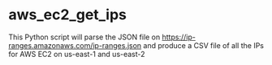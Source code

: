 # aws_ec2_get_ips

This Python script will parse the JSON file on https://ip-ranges.amazonaws.com/ip-ranges.json and produce a CSV file of all the IPs for AWS EC2 on us-east-1 and us-east-2
